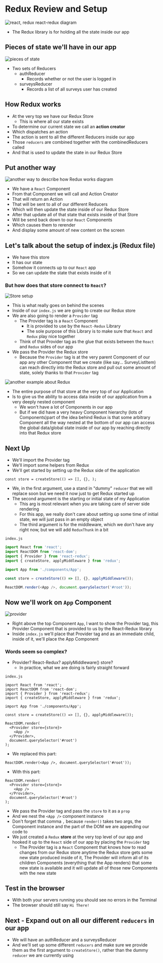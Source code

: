 # Redux Review and Setup
![react, redux react-redux diagram](https://i.imgur.com/g5IGzEq.png)

* The Redux library is for holding all the state inside our app

## Pieces of state we'll have in our app
![pieces of state](https://i.imgur.com/EonxYnA.png)

* Two sets of Reducers
    - authReducer
        + Records whether or not the user is logged in
    - surveysReducer
        + Records a list of all surveys user has created

## How Redux works
* At the very top we have our Redux Store
    - This is where all our state exists
* To determine our current state we call an **action creator**
* Which dispatches an action
* The action is sent to all the different Reducers inside our app
* Those `reducers` are combined together with the combinedReducers called
* And that is used to update the state in our Redux Store

## Put another way
![another way to describe how Redux works diagram](https://i.imgur.com/KQxzIlp.png)

* We have a `React` Component 
* From that Component we will call and Action Creator
* That will return an Action
* That will be sent to all of our different Reducers
* Which will then update the state inside of our Redux Store
* After that update all of that state that exists inside of that Store
* Will be send back down to our `React` Components
* Which causes them to rerender
* And display some amount of new content on the screen

## Let's talk about the setup of index.js (Redux file)
* We have this store
* It has our state
* Somehow it connects up to our `React` app
* So we can update the state that exists inside of it

### But how does that store connect to `React`?
![Store setup](https://i.imgur.com/dE47kuA.png)

* This is what really goes on behind the scenes
* Inside of our `index.js` we are going to create our Redux store
* We are also going to render a `Provider` tag
    - The Provider tag is a `React` Component
        + It is provided to use by the `React-Redux` Library
        + The sole purpose of this Library is to make sure that `React` and `Redux` play nice together
    - Think of that Provider tag as the glue that exists between the `React` and `Redux` sides of our app
* We pass the Provider the Redux store
    - Because the `Provider` tag is at the very parent Component of our app any other Component that we create (like say... SurveyListItem) can reach directly into the Redux store and pull out some amount of state, solely thanks to that `Provider` tag

![another example about Redux](https://i.imgur.com/tNMkgq4.png)

* The entire purpose of that store at the very top of our Application
* Is to give us the ability to access data inside of our application from a very deeply nested component
    - We won't have a lot of Components in our app
    - But if we did have a very heavy Component hierarchy (lots of Components)part of the idea behind Redux is that some arbitrary Component all the way nested at the bottom of our app can access the global data/global state inside of our app by reaching directly into that Redux store

## Next Up
* We'll import the Provider tag
* We'll import some helpers from Redux
* We'll get started by setting up the Redux side of the application

`const store = createStore(() => [], {}, );`

* We, in the first argument, use a stand in "dummy" `reducer` that we will replace soon but we need it now just to get Redux started up
* The second argument is the starting or initial state of my Application
    - This arg is most relevant when you are taking care of server side rendering
    - For this app, we really don't care about setting up some time of initial state, we will just pass in an empty object
    - The third argument is for the middleware, which we don't have any right now, but we will add `ReduxThunk` in a bit

`index.js`

```js
import React from 'react';
import ReactDOM from 'react-dom';
import { Provider } from 'react-redux';
import { createStore, applyMiddleware } from 'redux';

import App from './components/App';

const store = createStore(() => [], {}, applyMiddleware());

ReactDOM.render(<App />, document.querySelector('#root'));
```

## Now we'll work on `App` Component
![provider](https://i.imgur.com/jPGqzXp.png)

* Right above the top Component `App`, I want to show the Provider tag, this Provider Component that is provided to us by the React-Redux library
* Inside `index.js` we'll place that Provider tag and as an immediate child, inside of it, we'll place the App Component

### Words seem so complex?
* Provider? React-Redux? applyMiddleware() store?
    - In practice, what we are doing is fairly straight forward

`index.js`

```
import React from 'react';
import ReactDOM from 'react-dom';
import { Provider } from 'react-redux';
import { createStore, applyMiddleware } from 'redux';

import App from './components/App';

const store = createStore(() => [], {}, applyMiddleware());

ReactDOM.render(
  <Provider store={store}>
    <App />
  </Provider>,
  document.querySelector('#root')
);
```

* We replaced this part:

```
ReactDOM.render(<App />, document.querySelector('#root'));
```

* With this part:

```
ReactDOM.render(
  <Provider store={store}>
    <App />
  </Provider>,
  document.querySelector('#root')
);
```

* We pass the Provider tag and pass the `store` to it as a `prop`
* And we nest the `<App />` component instance
* Don't forget that comma `,` because `render()` takes two args, the Component instance and the part of the DOM we are appending our code to
* We just created a `Redux` **store** at the very top level of our app and hooked it up to the `React` side of our app by placing the `Provider` tag
    - The Provider tag is a `React` Component that knows how to read changes from our Redux store anytime the Redux store gets some new state produced inside of it, The Provider will inform all of its children Components (everything that the App renders) that some new state is available and it will update all of those new Components with the new state

## Test in the browser
* With both your servers running you should see no errors in the Terminal
* The browser should still say `Hi There!`

## Next - Expand out on all our different `reducers` in our app
* We will have an authReducer and a surveysReducer
* And we'll set up some different `reducers` and make sure we provide them as the first argument to `createStore()`, rather than the dummy `reducer` we are currently using



